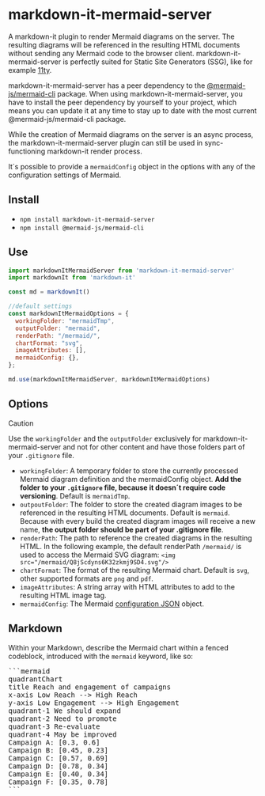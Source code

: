 # markdown-it-mermaid-server

A markdown-it plugin to render Mermaid diagrams on the server. The resulting diagrams will be referenced in the resulting HTML documents without sending any Mermaid code to the browser client. markdown-it-mermaid-server is perfectly suited for Static Site Generators (SSG), like for example [11ty](https://www.11ty.dev).

markdown-it-mermaid-server has a peer dependency to the [@mermaid-js/mermaid-cli](https://www.npmjs.com/package/@mermaid-js/mermaid-cli/) package. When using markdown-it-mermaid-server, you have to install the peer dependency by yourself to your project, which means you can update it at any time to stay up to date with the most current @mermaid-js/mermaid-cli package.

While the creation of Mermaid diagrams on the server is an async process, the markdown-it-mermaid-server plugin can still be used in sync-functioning markdown-it render process.

It´s possible to provide a `mermaidConfig` object in the options with any of the configuration settings of Mermaid.

## Install

- `npm install markdown-it-mermaid-server`
- `npm install @mermaid-js/mermaid-cli`

## Use

```js
import markdownItMermaidServer from 'markdown-it-mermaid-server'
import markdownIt from 'markdown-it'

const md = markdownIt()

//default settings
const markdownItMermaidOptions = {
  workingFolder: "mermaidTmp",
  outputFolder: "mermaid",
  renderPath: "/mermaid/",
  chartFormat: "svg",
  imageAttributes: [],
  mermaidConfig: {},
};

md.use(markdownItMermaidServer, markdownItMermaidOptions)
```

## Options

> [!CAUTION]
> Use the `workingFolder` and the `outputFolder` exclusively for markdown-it-mermaid-server and not for other content and have those folders part of your `.gitignore` file.

- `workingFolder`: A temporary folder to store the currently processed Mermaid diagram definition and the mermaidConfig object. **Add the folder to your `.gitignore` file, because it doesn´t require code versioning**. Default is `mermaidTmp`.
- `outpoutFolder`: The folder to store the created diagram images to be referenced in the resulting HTML documents. Default is `mermaid`. Because with every build the created diagram images will receive a new name, **the output folder should be part of your .gitignore file**.
- `renderPath`: The path to reference the created diagrams in the resulting HTML. In the following example, the default renderPath `/mermaid/` is used to access the Mermaid SVG diagram: `<img src="/mermaid/Q8jScdyns6K32zkmj9SD4.svg"/>`
- `chartFormat`: The format of the resulting Mermaid chart. Default is `svg`, other supported formats are `png` and `pdf`.
- `imageAttributes`: A string array with HTML attributes to add to the resulting HTML image tag.
- `mermaidConfig`: The Mermaid [configuration JSON](https://mermaid.js.org/config/schema-docs/config.html) object.

## Markdown

Within your Markdown, describe the Mermaid chart within a fenced codeblock, introduced with the `mermaid` keyword, like so:

<pre>
```mermaid
quadrantChart
title Reach and engagement of campaigns
x-axis Low Reach --> High Reach
y-axis Low Engagement --> High Engagement
quadrant-1 We should expand
quadrant-2 Need to promote
quadrant-3 Re-evaluate
quadrant-4 May be improved
Campaign A: [0.3, 0.6]
Campaign B: [0.45, 0.23]
Campaign C: [0.57, 0.69]
Campaign D: [0.78, 0.34]
Campaign E: [0.40, 0.34]
Campaign F: [0.35, 0.78]
```
</pre>
